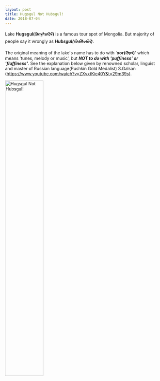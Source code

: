 ```yaml
---
layout: post
title: Hugsgul Not Hubsgul!
date: 2018-07-04
---
```

Lake **Hugsgul(ᠬᠦᠭᠰᠦᠭᠦᠯ)** is a famous tour spot of Mongolia.
But majority of people say it wrongly as _**Hubsgul(ᠬᠦᠪᠰᠦᠭᠦᠯ)**_.

The original meaning of the lake's name has to do with '**хөг(ᠬᠦᠭ)**' which means 'tunes, melody or music', but _**NOT to do with 'puffiness' or 'fluffiness'**_.
See the explanation below given by renowned scholar, linguist and master of Russian language(Pushkin Gold Medalist) S.Galsan (<a href="https://www.youtube.com/watch?v=ZXvxtKie40Y&t=29m39s">https://www.youtube.com/watch?v=ZXvxtKie40Y&t=29m39s</a>).
 
<div>
    <img src="{{ "/images/hugsugul_tms.jpg" | absolute_url }}" alt="Hugsgul Not Hubsgul!" style="width:50%;" >
</div>
